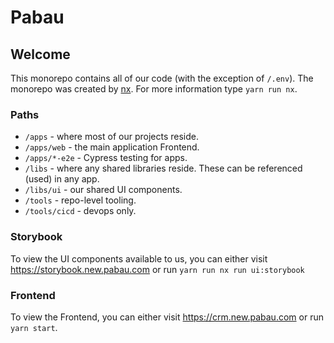 # Pabau

## Welcome

This monorepo contains all of our code (with the exception of `/.env`). The monorepo was created by [nx](https://nx.dev). For more information type `yarn run nx`.

### Paths
- `/apps` - where most of our projects reside.
- `/apps/web` - the main application Frontend.
- `/apps/*-e2e` - Cypress testing for apps.
- `/libs` - where any shared libraries reside. These can be referenced (used) in any app.
- `/libs/ui` - our shared UI components.
- `/tools` - repo-level tooling.
- `/tools/cicd` - devops only.

### Storybook
To view the UI components available to us, you can either visit https://storybook.new.pabau.com or run `yarn run nx run ui:storybook`

### Frontend
To view the Frontend, you can either visit https://crm.new.pabau.com or run `yarn start`.

